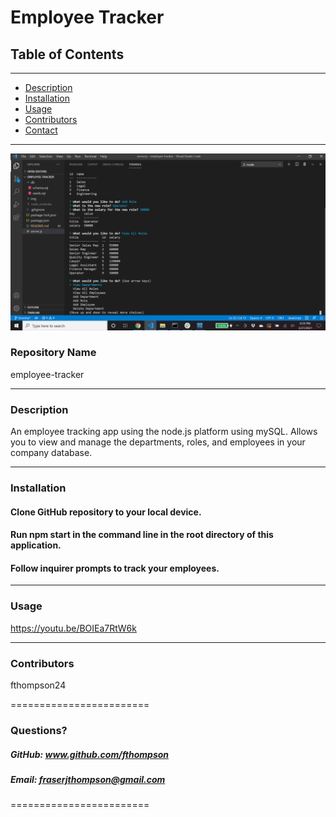 
# Employee Tracker


## **Table of Contents**
***
* [Description](#description)
* [Installation](#installation)
* [Usage](#usage)
* [Contributors](#contributors)
* [Contact](#questions)

***

![Alt text](./img/Screenshot.png?raw=true "Optional Title")

### **Repository Name**  
employee-tracker

***

### **Description**  
An employee tracking app using the node.js platform using mySQL. Allows you to view and manage the departments, roles, and employees in your company database.

***

### **Installation**  
#### Clone GitHub repository to your local device. 
#### Run npm start in the command line in the root directory of this application. 
#### Follow inquirer prompts to track your employees.

***

### **Usage**  
https://youtu.be/BOIEa7RtW6k

***

### **Contributors**  
fthompson24

========================

### Questions?
##### GitHub: www.github.com/fthompson
##### Email: fraserjthompson@gmail.com

========================